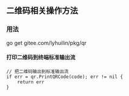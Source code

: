 ##	二维码相关操作方法

###	用法
go get gitee.com/lyhuilin/pkg/qr


####		打印二维码到终端标准输出流

	// 把二维码输出到标准输出流
	if err = qr.PrintQRCode(code); err != nil {
		return err
	}